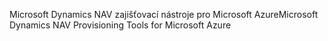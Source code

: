 <span data-ttu-id="15f57-101">Microsoft Dynamics NAV zajišťovací nástroje pro Microsoft Azure</span><span class="sxs-lookup"><span data-stu-id="15f57-101">Microsoft Dynamics NAV Provisioning Tools for Microsoft Azure</span></span>
